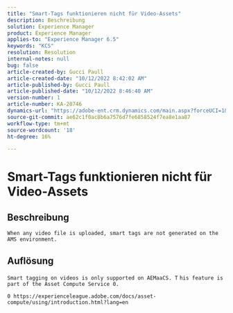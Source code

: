 ```yaml
---
title: "Smart-Tags funktionieren nicht für Video-Assets"
description: Beschreibung
solution: Experience Manager
product: Experience Manager
applies-to: "Experience Manager 6.5"
keywords: "KCS"
resolution: Resolution
internal-notes: null
bug: false
article-created-by: Gucci Paull
article-created-date: "10/12/2022 8:42:02 AM"
article-published-by: Gucci Paull
article-published-date: "10/12/2022 8:46:40 AM"
version-number: 1
article-number: KA-20746
dynamics-url: "https://adobe-ent.crm.dynamics.com/main.aspx?forceUCI=1&pagetype=entityrecord&etn=knowledgearticle&id=0f2c61bb-094a-ed11-bba2-000d3a34e6e5"
source-git-commit: ae62c1f0ac8b6a7576d7fe6858524f7ea8e1aa87
workflow-type: tm+mt
source-wordcount: '18'
ht-degree: 16%

---
```


# Smart-Tags funktionieren nicht für Video-Assets

## Beschreibung


`When any video file is uploaded, smart tags are not generated on the AMS environment.`


## Auflösung


`Smart tagging on videos is only supported on AEMaaCS. T` `his feature is part of the Asset Compute Service 0.`

`0 https://experienceleague.adobe.com/docs/asset-compute/using/introduction.html?lang=en`

